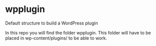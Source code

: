 # wpplugin
Default structure to build a WordPress plugin

In this repo you will find the folder wpplugin. 
This folder will have to be placed in wp-content/plugins/ to be able to work.
